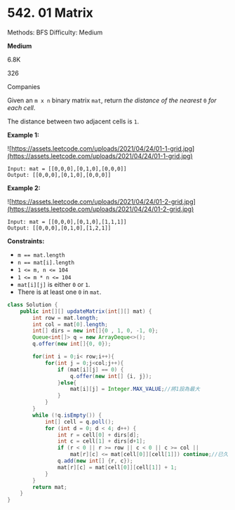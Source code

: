# 542. 01 Matrix

Methods: BFS
Difficulty: Medium

**Medium**

6.8K

326

Companies

Given an `m x n` binary matrix `mat`, return *the distance of the nearest* `0` *for each cell*.

The distance between two adjacent cells is `1`.

**Example 1:**

![https://assets.leetcode.com/uploads/2021/04/24/01-1-grid.jpg](https://assets.leetcode.com/uploads/2021/04/24/01-1-grid.jpg)

```
Input: mat = [[0,0,0],[0,1,0],[0,0,0]]
Output: [[0,0,0],[0,1,0],[0,0,0]]

```

**Example 2:**

![https://assets.leetcode.com/uploads/2021/04/24/01-2-grid.jpg](https://assets.leetcode.com/uploads/2021/04/24/01-2-grid.jpg)

```
Input: mat = [[0,0,0],[0,1,0],[1,1,1]]
Output: [[0,0,0],[0,1,0],[1,2,1]]

```

**Constraints:**

- `m == mat.length`
- `n == mat[i].length`
- `1 <= m, n <= 104`
- `1 <= m * n <= 104`
- `mat[i][j]` is either `0` or `1`.
- There is at least one `0` in `mat`.

```java
class Solution {
    public int[][] updateMatrix(int[][] mat) {
        int row = mat.length;
        int col = mat[0].length;
        int[] dirs = new int[]{0 , 1, 0, -1, 0};
        Queue<int[]> q = new ArrayDeque<>();
        q.offer(new int[]{0, 0});

        for(int i = 0;i< row;i++){
            for(int j = 0;j<col;j++){
                if (mat[i][j] == 0) {
                    q.offer(new int[] {i, j});
                }else{
                    mat[i][j] = Integer.MAX_VALUE;//將1設為最大
                }
            }
        }
        while (!q.isEmpty()) {
            int[] cell = q.poll();
            for (int d = 0; d < 4; d++) {
                int r = cell[0] + dirs[d];
                int c = cell[1] + dirs[d+1];
                if (r < 0 || r >= row || c < 0 || c >= col || 
                    mat[r][c] <= mat[cell[0]][cell[1]]) continue;//已久更近的 路線
                q.add(new int[] {r, c});
                mat[r][c] = mat[cell[0]][cell[1]] + 1;
            }
        }
        return mat;
    }
}
```